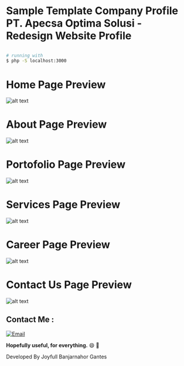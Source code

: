 # Sample Template Company Profile PT. Apecsa Optima Solusi - Redesign Website Profile
##
``` bash
# running with
$ php -S localhost:3000
```
##
# Home Page Preview
![alt text](assets/images/screenshoot/apecsa-home.png)

# About Page Preview
![alt text](assets/images/screenshoot/apecsa-about.png)

# Portofolio Page Preview
![alt text](assets/images/screenshoot/apecsa-portofolio.png)

# Services Page Preview
![alt text](assets/images/screenshoot/apecsa-services.png)

# Career Page Preview
![alt text](assets/images/screenshoot/apecsa-career.png)

# Contact Us Page Preview
![alt text](assets/images/screenshoot/apecsa-contact.png)
##
##
## Contact Me :
[![Email](https://img.shields.io/badge/Fathan%20Rohman-Email-yellow.svg?maxAge=3600)](mailto:karir.fathan@gmail.com)


**Hopefully useful, for everything.** :smile: :punch:

Developed By Joyfull Banjarnahor Gantes